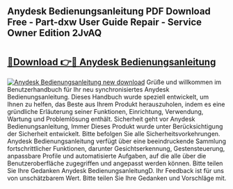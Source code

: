 ## Anydesk Bedienungsanleitung PDF Download Free - Part-dxw User Guide Repair - Service Owner Edition 2JvAQ

# <h2><a href="http://df0gqcm.blite.top/?on=Anydesk+Bedienungsanleitung">🔗Download 👉🔴 Anydesk Bedienungsanleitung</a></h2>

[![Anydesk Bedienungsanleitung new download](https://i.imgur.com/lujVjoI.png)](http://df0gqcm.blite.top/?on=Anydesk+Bedienungsanleitung)
Grüße und willkommen im Benutzerhandbuch für Ihr neu synchronisiertes Anydesk Bedienungsanleitung. Dieses Handbuch wurde speziell entwickelt, um Ihnen zu helfen, das Beste aus Ihrem Produkt herauszuholen, indem es eine gründliche Erläuterung seiner Funktionen, Einrichtung, Verwendung, Wartung und Problemlösung enthält. Sicherheit geht vor Anydesk Bedienungsanleitung, Immer Dieses Produkt wurde unter Berücksichtigung der Sicherheit entwickelt. Bitte befolgen Sie alle Sicherheitsvorkehrungen. Anydesk Bedienungsanleitung verfügt über eine beeindruckende Sammlung fortschrittlicher Funktionen, darunter Gesichtserkennung, Gestensteuerung, anpassbare Profile und automatisierte Aufgaben, auf die alle über die Benutzeroberfläche zugegriffen und angepasst werden können. Bitte teilen Sie Ihre Gedanken Anydesk BedienungsanleitungD. Ihr Feedback ist für uns von unschätzbarem Wert. Bitte teilen Sie Ihre Gedanken und Vorschläge mit.

